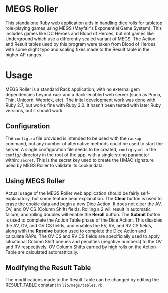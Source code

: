 # MEGS Roller
This standalone Ruby web application aids in handling dice rolls for tabletop role-playing games using MEGS (Mayfair's Exponential Game System). This includes games like DC Heroes and Blood of Heroes, but not games like Underground which use a differently scaled variant of MEGS. The Action and Result tables used by this program were taken from Blood of Heroes, with some slight typo and scaling fixes made to the Result table in the higher AP ranges.

# Usage
MEGS Roller is a standard Rack application, with no external gem dependencies beyond `rack` and a Rack-enabled web server (such as Puma, Thin, Unicorn, Webrick, etc).  The inital development work was done with Ruby 2.7, but works fine with Ruby 3.0. It hasn't been tested with later Ruby versions, but it should work.

## Configuration
The `config.ru` file provided is intended to be used with the `rackup` command, but any number of alternative methods could be used to start the server. A single configuration file needs to be created, `config.yaml` in the `config/` directory in the root of the app, with a single string parameter within: `secret`. This is the secret key used to create the HMAC signature used by MEGS Roller to validate its cookie data.

## Using MEGS Roller
Actual usage of the MEGS Roller web application should be fairly self-explanatory, but some feature bear explanation. The **Clear** button is used to erase the cookie data and begin a new Dice Action. It does not clear the AV, OV, and OV CS (Column Shift) fields. Rolling a 2 will result in automatic failure, and rolling doubles will enable the **Reroll** button. The **Submit** button is used to complete the Action Table phase of the Dice Action. This disables the AV, OV, and OV CS fields, and enables the EV, RV, and RV CS fields, along with the **Resolve** button used to complete the Dice Action and calculate RAPs. The OV CS and RV CS fields are specificially used to apply situational Column Shift bonues and penalties (negative numbers) to the OV and RV respectively. OV Column Shifts earned by high rolls on the Action Table are calculated automattically. 

## Modifying the Result Table
The modifications made to the Result Table can be changed by editing the RESULT_TABLE constant in `lib/megs/tables.rb`.
